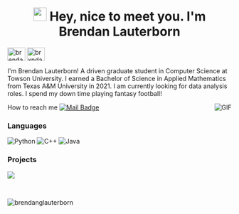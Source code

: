<h1 align= "center"><img src="https://emojis.slackmojis.com/emojis/images/1531849430/4246/blob-sunglasses.gif?1531849430" width="30"/> Hey, nice to meet you. I'm Brendan Lauterborn</h1>

<p align="left">
<a href="https://linkedin.com/in/brendanlauterborn" target="blank"><img align="center" src="https://raw.githubusercontent.com/rahuldkjain/github-profile-readme-generator/master/src/images/icons/Social/linked-in-alt.svg" alt="brendanlauterborn" height="30" width="40" /></a>
<a href="https://instagram.com/brxndann" target="blank"><img align="center" src="https://raw.githubusercontent.com/rahuldkjain/github-profile-readme-generator/master/src/images/icons/Social/instagram.svg" alt="brxndann" height="30" width="40" /></a>
</p>

I'm Brendan Lauterborn! A driven graduate student in Computer Science at Towson University. I earned a Bachelor of Science in Applied Mathematics from Texas A&M University in 2021.
I am currently looking for data analysis roles. I spend my down time playing fantasy football!

How to reach me [![Mail Badge](https://img.shields.io/badge/-gmail-c14438?style=flat&logo=Gmail&logoColor=white&link=mailto:eryajf@163.com)](mailto:brendan.lauterborn@gmail.com)
<img align="right" alt="GIF" src="https://media.giphy.com/media/3ohzdKvLT1DxFxhZAI/giphy.gif" />

  ### Languages
  ![Python](https://img.shields.io/badge/-Python-000?&logo=Python)
  ![C++](https://img.shields.io/badge/-C++-000?&logo=c%2b%2b&logoColor=00599C)
  ![Java](https://img.shields.io/badge/-Java-000?&logo=Java&logoColor=007396)

  ### Projects
  [![](https://img.shields.io/badge/-Car%20Dealership%20Manager-000)](https://github.com/brendanglauterborn/Car-Dealership-Manager.git)

<br>




<p align="left"> <img src="https://komarev.com/ghpvc/?username=brendanglauterborn&label=Profile%20views&color=0e75b6&style=flat" alt="brendanglauterborn" /> </p>

